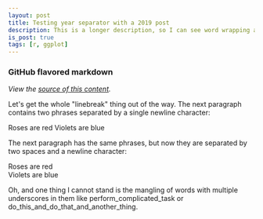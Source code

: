 ```yaml
---
layout: post
title: Testing year separator with a 2019 post
description: This is a longer description, so I can see word wrapping and style the description text. I'd like to see how much text can fit on one line. /n abcdefghijklmnopqrstuvwxyzabcdefghijklmnopqrstuvwxyzabcdefghijklmnopqrstuvwxyz
is_post: true
tags: [r, ggplot]
---
```


### GitHub flavored markdown

*View the [source of this content](http://github.github.com/github-flavored-markdown/sample_content.html).*

Let's get the whole "linebreak" thing out of the way. The next paragraph contains two phrases separated by a single newline character:

Roses are red
Violets are blue

The next paragraph has the same phrases, but now they are separated by two spaces and a newline character:

Roses are red  
Violets are blue

Oh, and one thing I cannot stand is the mangling of words with multiple underscores in them like perform_complicated_task or do_this_and_do_that_and_another_thing.
